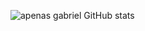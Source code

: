 ![apenas gabriel GitHub stats](https://github-readme-stats.vercel.app/api?username=devgabriiel&show_icons=true&theme=radical)
